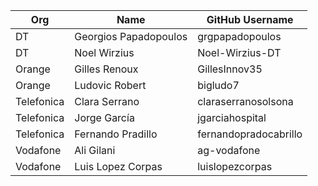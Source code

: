 | Org                    | Name                                      | GitHub Username        |
| -----------------------| ------------------------------------------| -----------------------|
| DT | Georgios Papadopoulos | grgpapadopoulos |
| DT | Noel Wirzius | Noel-Wirzius-DT |
| Orange | Gilles Renoux | GillesInnov35 |
| Orange | Ludovic Robert | bigludo7 |
| Telefonica | Clara Serrano | claraserranosolsona |
| Telefonica | Jorge García | jgarciahospital |
| Telefonica | Fernando Pradillo | fernandopradocabrillo |
| Vodafone | Ali Gilani | ag-vodafone |
| Vodafone | Luis Lopez Corpas | luislopezcorpas |
